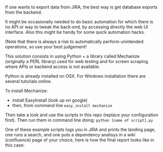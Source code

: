 If one wants to export data from JIRA, the best way is get database exports from the backend.

It might be occasionally needed to do basic automation for which there is no API or way to tweak the back-end, by accessing directly the web UI interface. Also this might be handy for some quick automation hacks.

(Note that there is always a risk to automatically perform unintended operations, so use your best judgement!

This solution consists in using Python + a library called Mechanize (originally a PERL library) used for web testing and for screen scraping where APIs or backend access is not available.

Python is already installed on OSX. For Windows installation there are several tutorials online.

To install Mechanize:
* install EasyInstall (look up on google)
* then, from command line  ```easy_install mechanize```

Then take a look and use the scripts in this repo (replace your configuration first). Then run them in command line doing:
```python [name of script].py```

One of these example scripts logs you in JIRA and prints the landing page, one runs a search, and one puts a dependency analisys in a wiki (confluence) page of your choice, here is how the final report looks like in this case:
